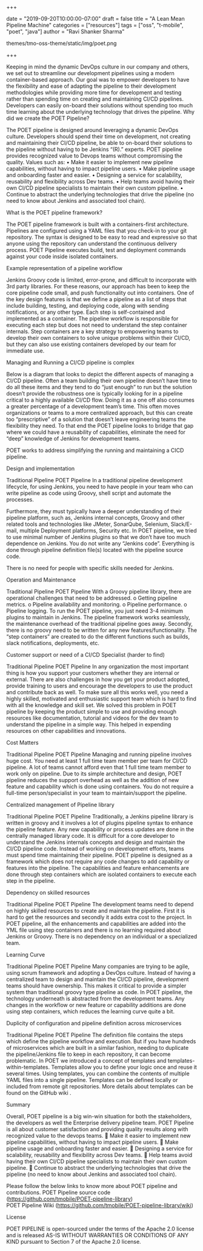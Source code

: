+++

date = "2019-09-20T10:00:00-07:00" 
draft = false 
title = "A Lean Mean Pipeline Machine" 
categories = ["resources"] 
tags = ["oss", "t-mobile", "poet", "java"] 
author = "Ravi Shanker Sharma"


themes/tmo-oss-theme/static/img/poet.png

+++

Keeping in mind the dynamic DevOps culture in our company and others, we set out to streamline our development pipelines using a modern container-based approach.  Our goal was to empower developers to have the flexibility and ease of adapting the pipeline to their development methodologies while providing more time for development and testing rather than spending time on creating and maintaining CI/CD pipelines. 
Developers can easily on-board their solutions without spending too much time learning about the underlying technology that drives the pipeline. 
Why did we create the POET Pipeline?

The POET pipeline is designed around leveraging a dynamic DevOps culture. Developers should spend their time on development, not creating and maintaining their CI/CD pipeline, be able to on-board their solutions to the pipeline without having to be Jenkins “(R).” experts. POET pipeline provides recognized value to Devops teams without compromising the quality. 
Values such as:
•	Make it easier to implement new pipeline capabilities, without having to impact pipeline users.
•	Make pipeline usage and onboarding faster and easier.
•	Designing a service for scalability, reusability and flexibility across Dev teams. 
•	Help teams avoid having their own CI/CD pipeline specialists to maintain their own custom pipeline. 
•	Continue to abstract the underlying technologies that drive the pipeline (no need to know about Jenkins and associated tool chain).

What is the POET pipeline framework?

The POET pipeline framework is built with a containers-first architecture. Pipelines are configured using a YAML files that you check-in to your git repository. The syntax is designed to be easy to read and expressive so that anyone using the repository can understand the continuous delivery process.
POET Pipeline executes build, test and deployment commands against your code inside isolated containers. 

Example representation of a pipeline workflow

 
Jenkins  Groovy code is limited, error-prone, and difficult to incorporate with 3rd party libraries. For these reasons, our approach has been to keep the core pipeline code small, and push functionality out into containers.
One of the key design features is that we define a pipeline as a list of steps that include building, testing, and deploying code, along with sending notifications, or any other type. Each step is self-contained and implemented as a container. The pipeline workflow is responsible for executing each step but does not need to understand the step container internals. Step containers are a key strategy to empowering teams to develop their own containers to solve unique problems within their CI/CD, but they can also use existing containers developed by our team for immediate use.


Managing and Running a CI/CD pipeline is complex

Below is a diagram that looks to depict the different aspects of managing a CI/CD pipeline. Often a team building their own pipeline doesn’t have time to do all these items and they tend to do “just enough” to run but the solution doesn’t provide the robustness one is typically looking for in a pipeline critical to a highly available CI/CD flow. Doing it as a one off also consumes a greater percentage of a development team’s time.
This often moves organizations or teams to a more centralized approach, but this can create too “prescriptive” of a solution that doesn’t leave engineering teams the flexibility they need. To that end the POET pipeline looks to bridge that gap where we could have a reusability of capabilities, eliminate the need for “deep” knowledge of Jenkins for development teams.

 


POET works to address simplifying the running and maintaining a CICD pipeline.

Design and implementation

Traditional Pipeline	POET Pipeline
In a traditional pipeline development lifecycle, for using Jenkins, you need to have people in your team who can write pipeline as code using Groovy, shell script and automate the processes. 

Furthermore, they must typically have a deeper understanding of their pipeline platform, such as, Jenkins internal concepts, Groovy and other related tools and technologies like JMeter, SonarQube, Selenium, Slack/E-mail, multiple Deployment platforms, Security etc.	In POET pipeline, we tried to use minimal number of Jenkins plugins so that we don’t have too much dependence on Jenkins. You do not write any “Jenkins code”. Everything is done through pipeline definition file(s) located with the pipeline source code.

There is no need for people with specific skills needed for Jenkins.


Operation and Maintenance

Traditional Pipeline	POET Pipeline
With a Groovy pipeline library, there are operational challenges that need to be addressed.
o	Getting pipeline metrics.
o	Pipeline availability and monitoring.
o	Pipeline performance.
o	Pipeline logging.	To run the POET pipeline, you just need 3-4 minimum plugins to maintain in Jenkins. The pipeline framework works seamlessly, the maintenance overhead of the traditional pipeline goes away. 
Secondly, there is no groovy need to be written for any new features/functionality. The “step containers” are created to do the different functions such as builds, slack notifications, deployments, etc.




Customer support or need of a CI/CD Specialist (harder to find)

Traditional Pipeline	POET Pipeline
In any organization the most important thing is how you support your customers whether they are internal or external. There are also challenges in how you get your product adopted, provide training to users and encourage the developers to use the product and contribute back as well. To make sure all this works well, you need a highly skilled, motivated and enthusiastic support team which is hard to find with all the knowledge and skill set.	We solved this problem in POET pipeline by keeping the product simple to use and providing enough resources like documentation, tutorial and videos for the dev team to understand the pipeline in a simple way. This helped in expending resources on other capabilities and innovations.



Cost Matters

Traditional Pipeline	POET Pipeline
Managing and running pipeline involves huge cost. You need at least 1 full time team member per team for CI/CD pipeline. A lot of teams cannot afford even that 1 full time team member to work only on pipeline. 	Due to its simple architecture and design, POET pipeline reduces the support overhead as well as the addition of new feature and capability which is done using containers. You do not require a full-time person/specialist in your team to maintain/support the pipeline.


Centralized management of Pipeline library

Traditional Pipeline	POET Pipeline
Traditionally, a Jenkins pipeline library is written in groovy and it involves a lot of plugins pipeline syntax to enhance the pipeline feature. Any new capability or process updates are done in the centrally managed library code. It is difficult for a core developer to understand the Jenkins internals concepts and design and maintain the CI/CD pipeline code. Instead of working on development efforts, teams must spend time maintaining their pipeline. 
	POET pipeline is designed as a framework which does not require any code changes to add capability or features into the pipeline. The capabilities and feature enhancements are done through step containers which are isolated containers to execute each step in the pipeline.


Dependency on skilled resources

Traditional Pipeline	POET Pipeline
The development teams need to depend on highly skilled resources to create and maintain the pipeline. First it is hard to get the resources and secondly it adds extra cost to the project.	In POET pipeline, all the enhancements and capabilities are added into the YML file using step containers and there is no learning required about Jenkins or Groovy. There is no dependency on an individual or a specialized team.


Learning Curve

Traditional Pipeline	POET Pipeline
Many companies are trying to be agile, using scrum framework and adopting a DevOps culture. Instead of having a centralized team to design and maintain the CI/CD pipeline, development teams should have ownership. This makes it critical to provide a simpler system than traditional groovy type pipeline as code.	In POET pipeline, the technology underneath is abstracted from the development teams. Any changes in the workflow or new feature or capability additions are done using step containers, which reduces the learning curve quite a bit.


Duplicity of configuration and pipeline definition across microservices

Traditional Pipeline	POET Pipeline
The definition file contains the steps which define the pipeline workflow and execution. But if you have hundreds of microservices which are built in a similar fashion, needing to duplicate the pipeline/Jenkins file to keep in each repository, it can become problematic. 	In POET we introduced a concept of templates and templates-within-templates. Templates allow you to define your logic once and reuse it several times. Using templates, you can combine the contents of multiple YAML files into a single pipeline. Templates can be defined locally or included from remote git repositories. More details about templates can be found on the GitHub wiki  .


 Summary

Overall, POET pipeline is a big win-win situation for both the stakeholders, the developers as well the Enterprise delivery pipeline team. POET Pipeline is all about customer satisfaction and providing quality results along with recognized value to the devops teams.
	Make it easier to implement new pipeline capabilities, without having to impact pipeline users.
	Make pipeline usage and onboarding faster and easier.
	Designing a service for scalability, reusability and flexibility across Dev teams.
	Help teams avoid having their own CI/CD pipeline specialists to maintain their own custom pipeline. 
	Continue to abstract the underlying technologies that drive the pipeline (no need to know about Jenkins and associated tool chain).

Please follow the below links to know more about POET pipeline and contributions.
POET Pipeline source code (https://github.com/tmobile/POET-pipeline-library)                                                                                
POET Pipeline Wiki (https://github.com/tmobile/POET-pipeline-library/wiki)

License 

POET PIPELINE is open-sourced under the terms of the Apache 2.0 license and is released AS-IS WITHOUT WARRANTIES OR CONDITIONS OF ANY KIND pursuant to Section 7 of the Apache 2.0 license.
